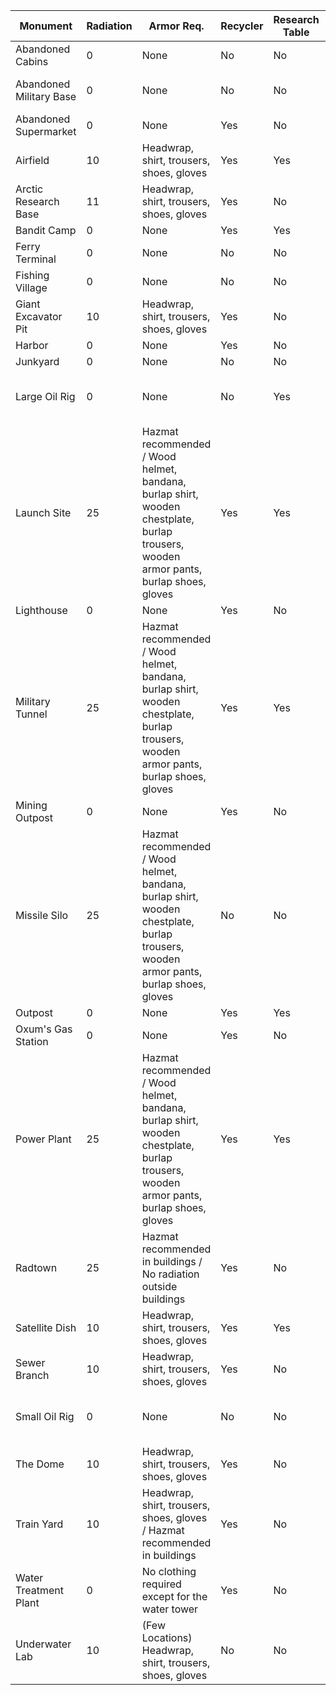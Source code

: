 
Monument | Radiation | Armor Req. | Recycler | Research Table | Workbench | Oil Ref. | Has Diesel | Has Keycards | Req. Keycards | Req. Fuses | Scientists
--- | --- | --- | --- | --- | --- | --- | --- | --- | --- | --- | ---
Abandoned Cabins | 0 | None | No | No | No | No | No | Green |  |  | None
Abandoned Military Base | 0 | None | No | No | No | No | No |  |  |  | 5-10 Blue Scientists
Abandoned Supermarket | 0 | None | Yes | No | No | No | No | Green |  |  | None
Airfield | 10 | Headwrap, shirt, trousers, shoes, gloves | Yes | Yes | No | Yes | No | Red | Green, Blue | 2 | None
Arctic Research Base | 11 | Headwrap, shirt, trousers, shoes, gloves | Yes | No | No | No | No | Red | Green, Blue |  | 10-20 Blue Scientists
Bandit Camp | 0 | None | Yes | Yes | Yes | No | No |  |  |  | None
Ferry Terminal | 0 | None | No | No | No | No | No |  |  |  | None
Fishing Village | 0 | None | No | No | No | No | No |  |  |  | None
Giant Excavator Pit | 10 | Headwrap, shirt, trousers, shoes, gloves | Yes | No | No | No | No |  |  |  | 18 Blue Scientists
Harbor | 0 | None | Yes | No | No | Yes | No | Blue | Green | 1 | None
Junkyard | 0 | None | No | No | No | No | Yes | Green |  |  | None
Large Oil Rig | 0 | None | No | Yes | No | No | Yes |  | Red |  | 26 Blue Scientists, 10 Heavy Scientists
Launch Site | 25 | Hazmat recommended / Wood helmet, bandana, burlap shirt, wooden chestplate, burlap trousers, wooden armor pants, burlap shoes, gloves | Yes | Yes | No | No | No |  | Green, Red | 2 | None
Lighthouse | 0 | None | Yes | No | No | No | No | Green |  |  | None
Military Tunnel | 25 | Hazmat recommended / Wood helmet, bandana, burlap shirt, wooden chestplate, burlap trousers, wooden armor pants, burlap shoes, gloves | Yes | Yes | No | No | No |  | Green, Blue, Red | 1 | 29 Blue Scientists
Mining Outpost | 0 | None | Yes | No | No | No | No |  |  |  | None
Missile Silo | 25 | Hazmat recommended / Wood helmet, bandana, burlap shirt, wooden chestplate, burlap trousers, wooden armor pants, burlap shoes, gloves | No | No | No | No | No | Red | Blue | 1 | 24 NVG Scientists
Outpost | 0 | None | Yes | Yes | Yes | Yes | No | Blue |  |  | None
Oxum's Gas Station | 0 | None | Yes | No | No | No | No | Green |  |  | None
Power Plant | 25 | Hazmat recommended / Wood helmet, bandana, burlap shirt, wooden chestplate, burlap trousers, wooden armor pants, burlap shoes, gloves | Yes | Yes | No | No | Yes | Red | Green, Blue | 1 | None
Radtown | 25 | Hazmat recommended in buildings / No radiation outside buildings | Yes | No | No | No | No |  |  |  | None
Satellite Dish | 10 | Headwrap, shirt, trousers, shoes, gloves | Yes | Yes | No | Yes | No | Blue | Green | 1 | None
Sewer Branch | 10 | Headwrap, shirt, trousers, shoes, gloves | Yes | No | No | Yes | No | Blue | Green | 1 | None
Small Oil Rig | 0 | None | No | No | No | No | Yes |  | Blue, Red |  | 15 Blue Scientists, 6 Heavy Scientists
The Dome | 10 | Headwrap, shirt, trousers, shoes, gloves | Yes | No | No | Yes | Yes |  |  |  | None
Train Yard | 10 | Headwrap, shirt, trousers, shoes, gloves / Hazmat recommended in buildings | Yes | No | No | No | No | Red | Green, Blue | 1 | 5-10 Blue Scientists
Water Treatment Plant | 0 | No clothing required except for the water tower | Yes | No | No | Yes | Yes | Red | Blue | 1 | None
Underwater Lab | 10 | (Few Locations) Headwrap, shirt, trousers, shoes, gloves | No | No | No | No | No | Green | Blue, Red | 2 | 10-20 Blue Scientists
